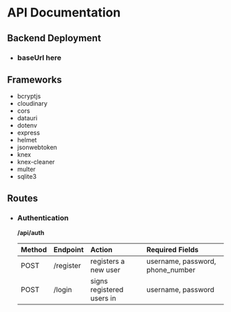 # API Documentation

## Backend Deployment

- <h3>baseUrl here</h3>

## Frameworks

- bcryptjs
- cloudinary
- cors
- datauri
- dotenv
- express
- helmet
- jsonwebtoken
- knex
- knex-cleaner
- multer
- sqlite3

## Routes

- ### Authentication

  **/api/auth**

  | Method | Endpoint  | Action                    | Required Fields                  |
  | :----- | :-------- | :------------------------ | :------------------------------- |
  | POST   | /register | registers a new user      | username, password, phone_number |
  | POST   | /login    | signs registered users in | username, password               |
